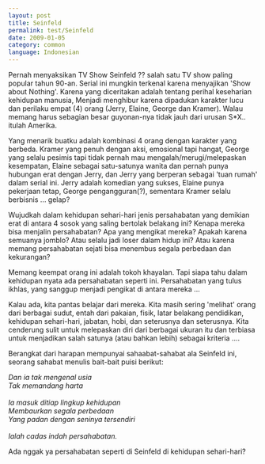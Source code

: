 ```yaml
---
layout: post
title: Seinfeld
permalink: test/Seinfeld
date: 2009-01-05
category: common
language: Indonesian
---
```


Pernah menyaksikan TV Show Seinfeld ?? salah satu TV show paling popular tahun 90-an.
Serial ini mungkin terkenal karena menyajikan 'Show about Nothing'. Karena yang diceritakan adalah tentang perihal keseharian kehidupan manusia, Menjadi menghibur karena dipadukan karakter lucu dan perilaku empat (4) orang (Jerry, Elaine, George dan Kramer). Walau memang harus sebagian besar guyonan-nya tidak jauh dari urusan S*X.. itulah Amerika.

Yang menarik buatku adalah kombinasi 4 orang dengan karakter yang berbeda. Kramer yang penuh dengan aksi, emosional tapi hangat, George yang selalu pesimis tapi tidak pernah mau mengalah/merugi/melepaskan kesempatan, Elaine sebagai satu-satunya wanita dan pernah punya hubungan erat dengan Jerry, dan Jerry yang berperan sebagai 'tuan rumah' dalam serial ini.
Jerry adalah komedian yang sukses, Elaine punya pekerjaan tetap, George pengangguran(?), sementara Kramer selalu berbisnis ... gelap?

Wujudkah dalam kehidupan sehari-hari jenis persahabatan yang demikian erat di antara 4 sosok yang saling bertolak belakang ini? Kenapa mereka bisa menjalin persahabatan? Apa yang mengikat mereka? Apakah karena semuanya jomblo? Atau selalu jadi loser dalam hidup ini? Atau karena memang persahabatan sejati bisa menembus segala perbedaan dan kekurangan?

Memang keempat orang ini adalah tokoh khayalan. Tapi siapa tahu dalam kehidupan nyata ada persahabatan seperti ini. Persahabatan yang tulus ikhlas, yang sanggup menjadi pengikat di antara mereka ...

Kalau ada, kita pantas belajar dari mereka. Kita masih sering 'melihat' orang dari berbagai sudut, entah dari pakaian, fisik, latar belakang pendidikan, kehidupan sehari-hari, jabatan, hobi, dan seterusnya dan seterusnya. Kita cenderung sulit untuk melepaskan diri dari berbagai ukuran itu dan terbiasa untuk menjadikan salah satunya (atau bahkan lebih) sebagai kriteria ....

Berangkat dari harapan mempunyai sahaabat-sahabat ala Seinfeld ini, seorang sahabat menulis bait-bait puisi berikut:

<div><i>
Dan ia tak mengenal usia<br>
Tak memandang harta<br>
<br>
Ia masuk ditiap lingkup kehidupan<br>
Membaurkan segala perbedaan<br>
Yang padan dengan seninya tersendiri<br>
<br>
Ialah cadas indah persahabatan.<br>
</i></div>


Ada nggak ya persahabatan seperti di Seinfeld di kehidupan sehari-hari?
